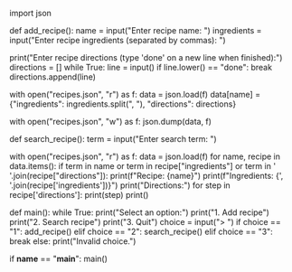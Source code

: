 import json

def add_recipe():
    name = input("Enter recipe name: ")
    ingredients = input("Enter recipe ingredients (separated by commas): ")
    
 print("Enter recipe directions (type 'done' on a new line when finished):")
    directions = []
    while True:
        line = input()
        if line.lower() == "done":
            break
        directions.append(line)
    
   with open("recipes.json", "r") as f:
        data = json.load(f)
        data[name] = {"ingredients": ingredients.split(", "), "directions": directions}
    
  with open("recipes.json", "w") as f:
        json.dump(data, f)

def search_recipe():
    term = input("Enter search term: ")
    
 with open("recipes.json", "r") as f:
        data = json.load(f)
        for name, recipe in data.items():
            if term in name or term in recipe["ingredients"] or term in ' '.join(recipe["directions"]):
                print(f"Recipe: {name}")
                print(f"Ingredients: {', '.join(recipe['ingredients'])}")
                print("Directions:")
                for step in recipe['directions']:
                    print(step)
                print()

def main():
    while True:
        print("Select an option:")
        print("1. Add recipe")
        print("2. Search recipe")
        print("3. Quit")
        choice = input("> ")
        if choice == "1":
            add_recipe()
        elif choice == "2":
            search_recipe()
        elif choice == "3":
            break
        else:
            print("Invalid choice.")

if __name__ == "__main__":
    main()
